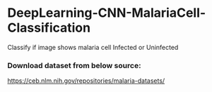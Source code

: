 # DeepLearning-CNN-MalariaCell-Classification
Classify if image shows malaria cell Infected or Uninfected

### Download dataset from below source:
https://ceb.nlm.nih.gov/repositories/malaria-datasets/
